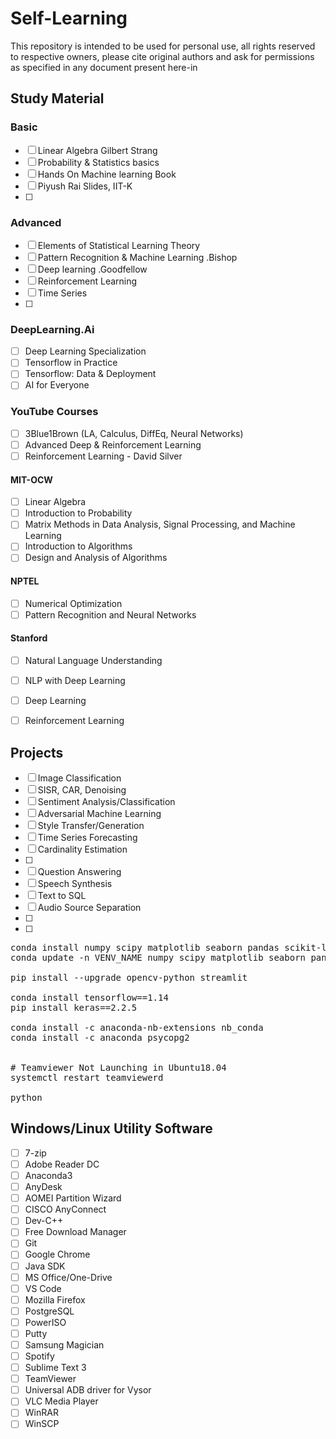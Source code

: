 # Self-Learning

This repository is intended to be used for personal use, all rights reserved to respective owners, please cite original authors and ask for permissions as specified in any document present here-in

## Study Material

### Basic
- [ ] Linear Algebra Gilbert Strang
- [ ] Probability & Statistics basics
- [ ] Hands On Machine learning Book
- [ ] Piyush Rai Slides, IIT-K
- [ ] 


### Advanced
- [ ] Elements of Statistical Learning Theory
- [ ] Pattern Recognition & Machine Learning .Bishop
- [ ] Deep learning .Goodfellow
- [ ] Reinforcement Learning
- [ ] Time Series
- [ ] 


### DeepLearning.Ai
- [ ] Deep Learning Specialization
- [ ] Tensorflow in Practice
- [ ] Tensorflow: Data & Deployment
- [ ] AI for Everyone

### YouTube Courses
- [ ] 3Blue1Brown (LA, Calculus, DiffEq, Neural Networks)
- [ ] Advanced Deep & Reinforcement Learning
- [ ] Reinforcement Learning - David Silver

#### MIT-OCW
- [ ] Linear Algebra
- [ ] Introduction to Probability
- [ ] Matrix Methods in Data Analysis, Signal Processing, and Machine Learning
- [ ] Introduction to Algorithms
- [ ] Design and Analysis of Algorithms

#### NPTEL
- [ ] Numerical Optimization
- [ ] Pattern Recognition and Neural Networks

#### Stanford
- [ ] Natural Language Understanding
- [ ] NLP with Deep Learning
- [ ] Deep Learning
- [ ] Reinforcement Learning



## Projects
- [ ] Image Classification
- [ ] SISR, CAR, Denoising
- [ ] Sentiment Analysis/Classification
- [ ] Adversarial Machine Learning
- [ ] Style Transfer/Generation
- [ ] Time Series Forecasting
- [ ] Cardinality Estimation
- [ ] 
- [ ] Question Answering
- [ ] Speech Synthesis
- [ ] Text to SQL
- [ ] Audio Source Separation
- [ ]
- [ ]


<pre>
conda install numpy scipy matplotlib seaborn pandas scikit-learn scikit-image pillow ipython jupyter numba joblib xgboost dask h2o django flask
conda update -n VENV_NAME numpy scipy matplotlib seaborn pandas scikit-learn scikit-image pillow

pip install --upgrade opencv-python streamlit

conda install tensorflow==1.14
pip install keras==2.2.5

conda install -c anaconda-nb-extensions nb_conda
conda install -c anaconda psycopg2


# Teamviewer Not Launching in Ubuntu18.04
systemctl restart teamviewerd

python 
</pre>


## Windows/Linux Utility Software
- [ ] 7-zip
- [ ] Adobe Reader DC
- [ ] Anaconda3
- [ ] AnyDesk
- [ ] AOMEI Partition Wizard
- [ ] CISCO AnyConnect
- [ ] Dev-C++
- [ ] Free Download Manager
- [ ] Git
- [ ] Google Chrome
- [ ] Java SDK
- [ ] MS Office/One-Drive
- [ ] VS Code
- [ ] Mozilla Firefox
- [ ] PostgreSQL
- [ ] PowerISO
- [ ] Putty
- [ ] Samsung Magician
- [ ] Spotify
- [ ] Sublime Text 3
- [ ] TeamViewer
- [ ] Universal ADB driver for Vysor
- [ ] VLC Media Player
- [ ] WinRAR
- [ ] WinSCP
